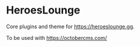 # HeroesLounge

Core plugins and theme for https://heroeslounge.gg.

To be used with https://octobercms.com/ 
